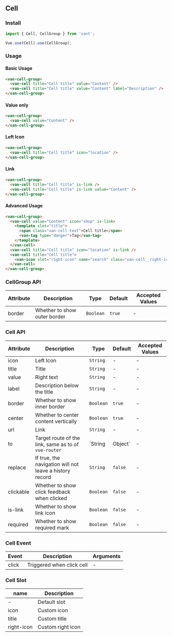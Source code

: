 ## Cell

### Install
``` javascript
import { Cell, CellGroup } from 'vant';

Vue.use(Cell).use(CellGroup);
```

### Usage

#### Basic Usage

```html
<van-cell-group>
  <van-cell title="Cell title" value="Content" />
  <van-cell title="Cell title" value="Content" label="Description" />
</van-cell-group>
```

#### Value only

```html
<van-cell-group>
  <van-cell value="Content" />
</van-cell-group>
```

#### Left Icon

```html
<van-cell-group>
  <van-cell title="Cell title" icon="location" />
</van-cell-group>
```

#### Link

```html
<van-cell-group>
  <van-cell title="Cell title" is-link />
  <van-cell title="Cell title" is-link value="Content" />
</van-cell-group>
```

#### Advanced Usage

```html
<van-cell-group>
  <van-cell value="Content" icon="shop" is-link>
    <template slot="title">
      <span class="van-cell-text">Cell title</span>
      <van-tag type="danger">Tag</van-tag>
    </template>
  </van-cell>
  <van-cell title="Cell title" icon="location" is-link />
  <van-cell title="Cell title">
    <van-icon slot="right-icon" name="search" class="van-cell__right-icon" />
  </van-cell>
</van-cell-group>
```

### CellGroup API

| Attribute | Description | Type | Default | Accepted Values |
|-----------|-----------|-----------|-------------|-------------|
| border | Whether to show outer border | `Boolean` | `true` | - |

### Cell API

| Attribute | Description | Type | Default | Accepted Values |
|-----------|-----------|-----------|-------------|-------------|
| icon | Left Icon | `String` | - | - |
| title | Title | `String` | - | - |
| value | Right text | `String` | - | - |
| label | Description below the title | `String` | - | - |
| border | Whether to show inner border | `Boolean` | `true` | - |
| center | Whether to center content vertically | `Boolean` | `true` | - |
| url | Link | `String` | - | - |
| to | Target route of the link, same as to of `vue-router` | `String | Object` | - | - |
| replace | If true, the navigation will not leave a history record | `String` | `false` | - |
| clickable | Whether to show click feedback when clicked | `Boolean` | `false` | - |
| is-link | Whether to show link icon | `Boolean` | `false` | - |
| required | Whether to show required mark | `Boolean` | `false` | - |

### Cell Event

| Event | Description | Arguments |
|-----------|-----------|-----------|
| click | Triggered when click cell | - |

### Cell Slot

| name | Description |
|-----------|-----------|
| - | Default slot |
| icon | Custom icon |
| title | Custom title |
| right-icon | Custom right icon |
